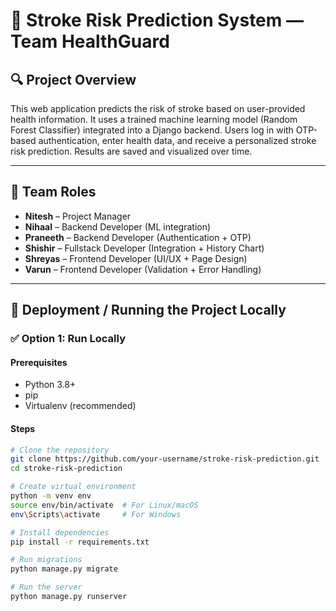 # 🧠 Stroke Risk Prediction System — Team HealthGuard

## 🔍 Project Overview

This web application predicts the risk of stroke based on user-provided health information. It uses a trained machine learning model (Random Forest Classifier) integrated into a Django backend. Users log in with OTP-based authentication, enter health data, and receive a personalized stroke risk prediction. Results are saved and visualized over time.

---

## 👥 Team Roles

- **Nitesh** – Project Manager  
- **Nihaal** – Backend Developer (ML integration)  
- **Praneeth** – Backend Developer (Authentication + OTP)  
- **Shishir** – Fullstack Developer (Integration + History Chart)  
- **Shreyas** – Frontend Developer (UI/UX + Page Design)  
- **Varun** – Frontend Developer (Validation + Error Handling)

---

## 🚀 Deployment / Running the Project Locally

### ✅ Option 1: Run Locally

#### Prerequisites
- Python 3.8+
- pip
- Virtualenv (recommended)

#### Steps
```bash
# Clone the repository
git clone https://github.com/your-username/stroke-risk-prediction.git
cd stroke-risk-prediction

# Create virtual environment
python -m venv env
source env/bin/activate  # For Linux/macOS
env\Scripts\activate     # For Windows

# Install dependencies
pip install -r requirements.txt

# Run migrations
python manage.py migrate

# Run the server
python manage.py runserver
